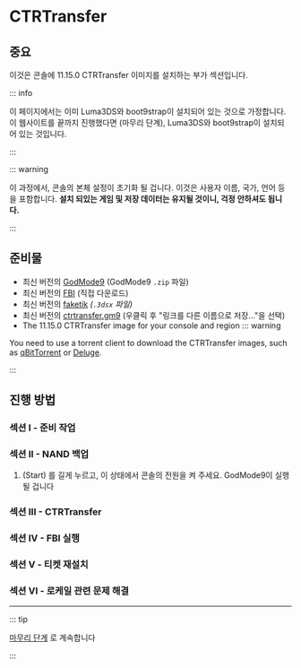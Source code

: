 # CTRTransfer

## 중요

이것은 콘솔에 11.15.0 CTRTransfer 이미지를 설치하는 부가 섹션입니다.

::: info

이 페이지에서는 이미 Luma3DS와 boot9strap이 설치되어 있는 것으로 가정합니다. 이 웹사이트를 끝까지 진행했다면 (마무리 단계), Luma3DS와 boot9strap이 설치되어 있는 것입니다.

:::

::: warning

이 과정에서, 콘솔의 본체 설정이 초기화 될 겁니다. 이것은 사용자 이름, 국가, 언어 등을 포함합니다. **설치 되있는 게임 및 저장 데이터는 유지될 것이니, 걱정 안하셔도 됩니다.**

:::

## 준비물

- 최신 버전의 [GodMode9](https://github.com/d0k3/GodMode9/releases/latest) (GodMode9 `.zip` 파일)
- 최신 버전의 [FBI](https://github.com/nh-server/FBI-NH/releases/download/2.6.1/FBI.3dsx) (직접 다운로드)
- 최신 버전의 [faketik](https://github.com/ihaveamac/faketik/releases/latest) _(`.3dsx` 파일)_
- 최신 버전의 [ctrtransfer.gm9](https://raw.githubusercontent.com/nh-server/scripts/refs/heads/main/3DS/ctrtransfer.gm9) (우클릭 후 "링크를 다른 이름으로 저장..."을 선택)
- The 11.15.0 CTRTransfer image for your console and region
  ::: warning

You need to use a torrent client to download the CTRTransfer images, such as [qBitTorrent](https://www.qbittorrent.org/download) or [Deluge](https://deluge-torrent.org/download/).

:::

<!--@include: ./_include/ctrtransfer-images.md -->

## 진행 방법

### 섹션 I - 준비 작업

<!--@include: ./_include/ctrtransfer-prep.md -->

### 섹션 II - NAND 백업

1. (Start) 를 길게 누르고, 이 상태에서 콘솔의 전원을 켜 주세요. GodMode9이 실행될 겁니다

<!--@include: ./_include/nand-backup.md -->

### 섹션 III - CTRTransfer

<!--@include: ./_include/ctrtransfer-main.md -->

### 섹션 IV - FBI 실행

<!--@include: ./_include/launch-hbl-dlp.md -->

### 섹션 V - 티켓 재설치

<!--@include: ./_include/ctrtransfer-ticket-copy.md -->

### 섹션 VI - 로케일 관련 문제 해결

<!--@include: ./_include/ctrnand-datayeet.md -->

___

::: tip

[마무리 단계](finalizing-setup) 로 계속합니다

:::
